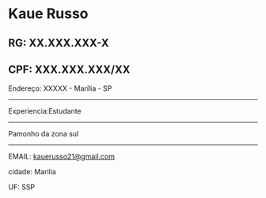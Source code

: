 # Kaue Russo
  
RG: XX.XXX.XXX-X
---
CPF: XXX.XXX.XXX/XX
---

Endereço: XXXXX - Marília - SP

---


Experiencia:Estudante

---

Pamonho da zona sul
 
 ---
 
 EMAIL: kauerusso21@gmail.com

 cidade: Marilia

 UF: SSP
